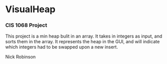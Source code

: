 # VisualHeap
### CIS 1068 Project

This project is a min heap bulit in an array. It takes in integers as input, and sorts them in the array. It represents the heap in the GUI, and will indicate which integers had to be swapped upon a new insert. 

Nick Robinson


